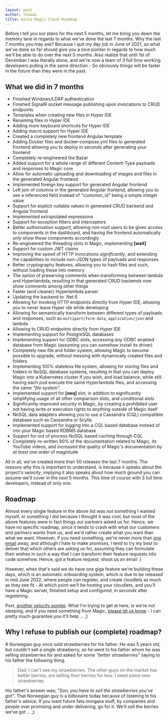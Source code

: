 ```yaml
---
layout: post
author: thomas
title: Aista Magic Cloud Roadmap
---
```


Before I tell you our plans for the next 5 months, let me bring you down the memory lane in regards to what we've done
the last 7 months. Why the last 7 months you may ask? Because I quit my day job in June of 2021, so what we've done so
far should give you a nice pointer in regards to how much we'll be able to do over the next 5 months. Also realize that
until 1st of December I was literally alone, and we're now a team of 3 full time working developers pulling in the same
direction - So obviously things will be faster in the future than they were in the past.

## What we did in 7 months

* Finished Windows/LDAP authentication
* Finished SignalR socket message publishing upon invocations to CRUD endpoints
* Templates when creating new files in Hyper IDE
* Renaming files in Hyper IDE
* Adding more keyboard shortcuts for Hyper IDE
* Adding macro support for Hyper IDE
* Created a completely new frontend Angular template
* Adding Docker files and docker-compose.yml files to generated frontend  allowing you to deploy in seconds after generating your frontend
* Completely re-engineered the Bazar
* Added support for a whole range of different Content-Type payloads and responses to Magic core
* Allow for automatic uploading and downloading of images and files in the generated Angular frontend
* Implemented foreign key support for generated Angular frontend
* Left join of columns in the generated Angular frontend, allowing you to see a referenced field instead of _"customer_id"_ being a simple integer value
* Support for explicit nullable values in generated CRUD backend and Angular frontend
* Implemented extrapolated expressions
* Support for exception filters and interceptors
* Better authorisation support, allowing non-root users to be given access to components in the dashboard, and having the frontend automatically _only_ show these components accordingly
* Re-engineered the threading slots in Magic, implementing **[wait]**
* Support for custom JWT claims
* Improving the speed of HTTP invocations *significantly*, and extending the capabilities to include non-JSON types of payloads and responses
* Better cryptography features, allowing you to hash files and such, without loading these into memory
* The option of preserving comments when transforming between lambda and Hyperlambda, resulting in that generated CRUD backends now show comments among other things
* Faster (and cleaner) Hyperlambda parser
* Updating the backend to .Net 6
* Allowing for invoking HTTP endpoints directly from Hyper IDE, allowing you to never leave Hyper ide while developing
* Allowing for semantically transform between different types of payloads and responses, such as `multipart/form-data`, `application/json` and lambda
* Allowing to CRUD endpoints directly from Hyper IDE
* Implementing support for PostgreSQL databases
* Implementing support for ODBC slots, accessing _any_ ODBC enabled database from Magic (assuming you can somehow install its driver)
* Completely new file and folder system, allowing Magic to become possible to upgrade, without messing with dynamically created files and folders
* Implementing 100% stateless file system, allowing for storing files and folders in NoSQL database systems, resulting in that you can deploy Magic into a Kubernetes cluster if you wish, and load balance, while still having each pod execute the same Hyperlambda files, and accessing the same _"file system"_.
* Implemented support for **[neq]** slot, in addition to significantly simplifying usage of all other comparison slots, and conditional slots
* Significantly improved security in Magic, by creating a prohibited user not having write or execution rights to _anything_ outside of Magic itself
* NoSQL data adapters allowing you to use a Cassandra (CQL) compatible database such as Cassandra or Scylla
* Implemented support for logging into a CQL based database instead of into your Magic based RDBMS database
* Support for out of process NoSQL based caching through CQL
* Completely re-written 90% of the documentation related to Magic, its YouTube videos, and increased the quality of Magic's documentation by _at least_ one order of magnitude

All in all, we've created more than 50 releases the last 7 months. The reasons why this is important to understand,
is because it speaks about the project's _velocity_, implying it also speaks about how much ground you can assume we'll cover in the _next_ 5 months. This time of course with 3 full time developers, instead of only one.

## Roadmap

Almost every single feature in the above list was _not_ something I wanted myself, or something I did because I thought it was
cool, but most of the above features were in fact things our partners asked us for. Hence, we have no specific roadmap, since
it tends to crash with what our customers and partners wants from us, and we'd rather create what you want than what
we want. However, if you need something, we're never more than [one email](mailto:th@aista.com) away, and although I
hate to make promises, I tend to try my best to deliver that which others are asking us for, assuming they can formulate
their wishes in such a way that I can transform their feature requests into code somehow. Hence, got a feature request,
shoot us an email :)

However, when that's said we do have one giga feature we're building these days, which is an automatic onboarding
system, which is due to be released in mid June 2022, where people can register, and create cloudlets as much as
they see fit - At which point we'll be hosting your cloudlets, and you'll have a Magic server, finished setup and
configured, in _seconds_ after registering.

Psst, [another velocity pointer](https://github.com/gayanvoice/top-github-users/blob/main/markdown/public_contributions/cyprus.md). What I'm trying to get at here, is we're not sleeping, and if you need something from Magic, [please let us know](mailto:th@aista.com) - I can pretty much guarantee you it'll help ... ;)

## Why I refuse to publish our (complete) roadmap?

A Norwegian guy once sold strawberries for his father. He was 5 years old, but couldn't sell a single strawberry, so
he went to his father whom he was selling strawberries for and asked for some _"better strawberries"_ saying to his father
the following thing.

> Dad, I can't see my strawberries. The other guys on the market has better berries, are selling their berries for less. I need some new strawberries

His father's answer was; _"Son, you have to sell the strawberries you've got"_. That Norwegian guy is a billionaire today 
because of listening to his father's advice. If you want future fata morgana stuff, by companies and people over promising
and under delivering, go for it. We'll sell the berries we've got ... ;)
